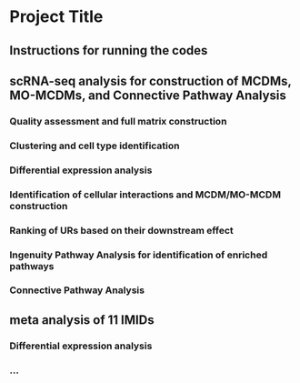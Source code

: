 # Project Title

## Instructions for running the codes

## scRNA-seq analysis for construction of MCDMs, MO-MCDMs, and Connective Pathway Analysis

### Quality assessment and full matrix construction

### Clustering and cell type identification

### Differential expression analysis

### Identification of cellular interactions and MCDM/MO-MCDM construction

### Ranking of URs based on their downstream effect

### Ingenuity Pathway Analysis for identification of enriched pathways

### Connective Pathway Analysis

## meta analysis of 11 IMIDs

### Differential expression analysis

### ...
